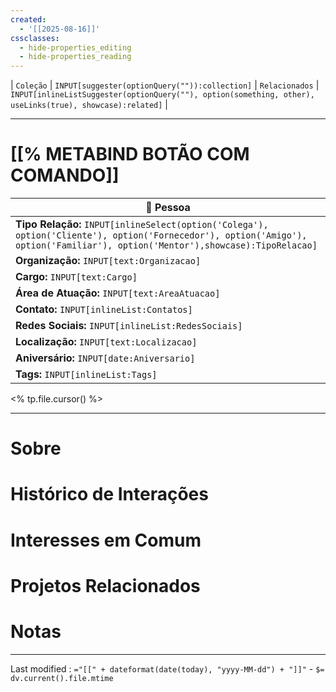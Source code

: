 ```yaml
---
created:
  - '[[2025-08-16]]'
cssclasses:
  - hide-properties_editing
  - hide-properties_reading
---
```

| `Coleção` | `INPUT[suggester(optionQuery("")):collection]`   | `Relacionados` | `INPUT[inlineListSuggester(optionQuery(""), option(something, other),  useLinks(true), showcase):related]`  |

---
# [[% METABIND BOTÃO COM COMANDO]] 

|👤 **Pessoa**|
|---|
|**Tipo Relação:** `INPUT[inlineSelect(option('Colega'), option('Cliente'), option('Fornecedor'), option('Amigo'), option('Familiar'), option('Mentor'),showcase):TipoRelacao]`|
|**Organização:** `INPUT[text:Organizacao]`|
|**Cargo:** `INPUT[text:Cargo]`|
|**Área de Atuação:** `INPUT[text:AreaAtuacao]`|
|**Contato:** `INPUT[inlineList:Contatos]`|
|**Redes Sociais:** `INPUT[inlineList:RedesSociais]`|
|**Localização:** `INPUT[text:Localizacao]`|
|**Aniversário:** `INPUT[date:Aniversario]`|
|**Tags:** `INPUT[inlineList:Tags]`|

<% tp.file.cursor() %>

---

# Sobre

# Histórico de Interações

# Interesses em Comum

# Projetos Relacionados

# Notas

---

Last modified :   `="[[" + dateformat(date(today), "yyyy-MM-dd") + "]]"` - `$= dv.current().file.mtime`